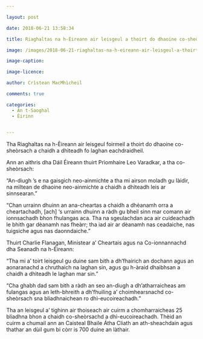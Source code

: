```yaml
---

layout: post

date: 2018-06-21 13:58:34

title: Riaghaltas na h-Èireann air leisgeul a thoirt do dhaoine co-sheòrsach a chaidh a dhìteadh fo laghan eachdraidheil

image: /images/2018-06-21-riaghaltas-na-h-eireann-air-leisgeul-a-thoirt-do-dhaoine-co-sheorsach-a-chaidh-a-dhiteadh-fo-laghan-eachdraidheil.jpg

image-caption:

image-licence:

author: Crìstean MacMhìcheil

comments: true

categories:
  - An t-Saoghal
  - Èirinn
  

---
```


Tha Riaghaltas na h-Èireann air leisgeul foirmeil a thoirt do dhaoine co-sheòrsach a chaidh a dhìteadh fo laghan eachdraidheil.

<!--more-->

Ann an aithris dha Dáil Éireann thuirt Prìomhaire Leo Varadkar, a tha co-sheòrsach:

“An-diugh ’s e na gaisgich neo-ainmichte a tha mi airson moladh gu làidir, na mìltean de dhaoine neo-ainmichte a chaidh a dhìteadh leis ar sinnsearan.”

“Chan urrainn dhuinn an ana-cheartas a chaidh a dhèanamh orra a cheartachadh, [ach] ‘s urrainn dhuinn a ràdh gu bheil sinn mar comann air ionnsachadh bhon fhulangas aca. Tha na sgeulachdan aca air cuideachadh le bhith gar dèanamh nas fheàrr; tha iad air ar dèanamh nas ceadaiche, nas tuigsiche agus nas daonndaiche.”

Thuirt Charlie Flanagan, Ministear a’ Cheartais agus na Co-ionnannachd dha Seanadh na h-Éireann:

“Tha mi a’ toirt leisgeul gu duine sam bith a dh’fhairich an dochann agus an aonaranachd a chruthaich na laghan sin, agus gu h-àraid dhaibhsan a chaidh a dhìteadh le laghan mar sin.”

“Cha ghabh dad sam bith a ràdh an seo an-diugh a dh’atharraicheas am fulangas agus an leth-bhreith a dh’fhuiling a’ choimhearsnachd co-sheòrsach sna bliadhnaichean ro dhì-eucoireachadh.”

Tha an leisgeul a’ tighinn air thoiseach air cuirm a chomharraicheas 25 bliadhna bhon a chaidh co-sheòrsachd a dhì-eucoireachadh. Thèid an cuirm a chumail ann an Caisteal Bhaile Átha Cliath an ath-sheachdain agus thathar an dùil gum bi còrr is 700 duine an làthair.
